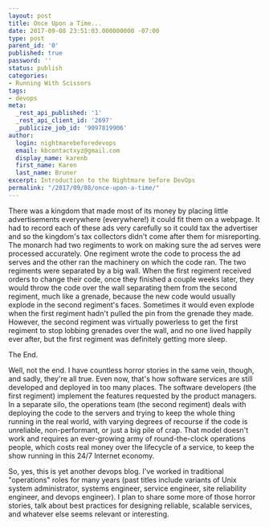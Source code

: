 ```yaml
---
layout: post
title: Once Upon a Time...
date: 2017-09-08 23:51:03.000000000 -07:00
type: post
parent_id: '0'
published: true
password: ''
status: publish
categories:
- Running With Scissors
tags:
- devops
meta:
  _rest_api_published: '1'
  _rest_api_client_id: '2697'
  _publicize_job_id: '9097819906'
author:
  login: nightmarebeforedevops
  email: kbcontactxyz@gmail.com
  display_name: karenb
  first_name: Karen
  last_name: Bruner
excerpt: Introduction to the Nightmare before DevOps
permalink: "/2017/09/08/once-upon-a-time/"
---
```

There was a kingdom that made most of its money by placing little advertisements everywhere (everywhere!) it could fit them on a webpage. It had to record each of these ads very carefully so it could tax the advertiser and so the kingdom's tax collectors didn't come after them for misreporting. The monarch had two regiments to work on making sure the ad serves were processed accurately. One regiment wrote the code to process the ad serves and the other ran the machinery on which the code ran. The two regiments were separated by a big wall. When the first regiment received orders to change their code, once they finished a couple weeks later, they would throw the code over the wall separating them from the second regiment, much like a grenade, because the new code would usually explode in the second regiment's faces. Sometimes it would even explode when the first regiment hadn't pulled the pin from the grenade they made. However, the second regiment was virtually powerless to get the first regiment to stop lobbing grenades over the wall, and no one lived happily ever after, but the first regiment was definitely getting more sleep.

The End.

Well, not the end. I have countless horror stories in the same vein, though, and sadly, they're all true. Even now, that's how software services are still developed and deployed in too many places. The software developers (the first regiment) implement the features requested by the product managers. In a separate silo, the operations team (the second regiment) deals with deploying the code to the servers and trying to keep the whole thing running in the real world, with varying degrees of recourse if the code is unreliable, non-performant, or just a big pile of crap. That model doesn't work and requires an ever-growing army of round-the-clock operations people, which costs real money over the lifecycle of a service, to keep the show running in this 24/7 Internet economy.

So, yes, this is yet another devops blog. I've worked in traditional "operations" roles for many years (past titles include variants of Unix system administrator, systems engineer, service engineer, site reliability engineer, and devops engineer). I plan to share some more of those horror stories, talk about best practices for designing reliable, scalable services, and whatever else seems relevant or interesting.

